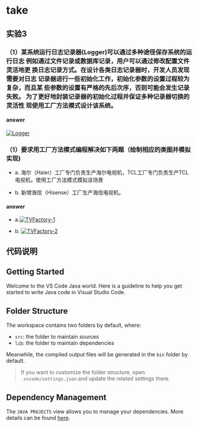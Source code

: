 # take

## 实验3

### **（1）某系统运行日志记录器(Logger)可以通过多种途径保存系统的运行日志 例如通过文件记录或数据库记录，用户可以通过修改配置文件灵活地更 换日志记录方式。在设计各类日志记录器时，开发人员发现需要对日志 记录器进行一些初始化工作，初始化参数的设置过程较为复杂，而且某 些参数的设置有严格的先后次序，否则可能会发生记录失败。 为了更好地封装记录器的初始化过程并保证多种记录器切换的灵活性 现使用工厂方法模式设计该系统。**

#### answer

[![Logger](https://s1.328888.xyz/2022/09/06/5GSSo.png)](https://imgloc.com/i/5GSSo)

### **（1）要求用工厂方法模式编程解决如下两题（绘制相应的类图并模拟实现)**

+ a. 海尔（Haier）工厂专门负责生产海尔电视机，TCL工厂专门负责生产TCL电视机。使用工厂方法模式模拟该场景

+ b. 新增海信（Hisense）工厂生产海信电视机。

#### answer

+ a.[![TVFactory-1](https://s1.328888.xyz/2022/09/06/5GHaS.png)](https://imgloc.com/i/5GHaS)

+ b. [![TVFactory-2](https://s1.328888.xyz/2022/09/06/5GqWN.png)](https://imgloc.com/i/5GqWN)

## 代码说明

## Getting Started

Welcome to the VS Code Java world. Here is a guideline to help you get started to write Java code in Visual Studio Code.

## Folder Structure

The workspace contains two folders by default, where:

+ `src`: the folder to maintain sources
+ `lib`: the folder to maintain dependencies

Meanwhile, the compiled output files will be generated in the `bin` folder by default.

> If you want to customize the folder structure, open `.vscode/settings.json` and update the related settings there.

## Dependency Management

The `JAVA PROJECTS` view allows you to manage your dependencies. More details can be found [here](https://github.com/microsoft/vscode-java-dependency#manage-dependencies).
